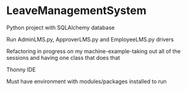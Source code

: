 # LeaveManagementSystem
 Python project with SQLAlchemy database
 
 Run AdminLMS.py, ApproverLMS.py and EmployeeLMS.py drivers
 
 Refactoring in progress on my machine-example-taking out all of the sessions and having one class that does that

Thonny IDE

Must have environment with modules/packages installed to run

